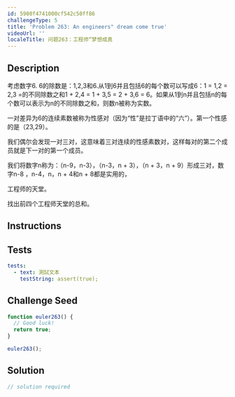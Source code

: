 ```yaml
---
id: 5900f4741000cf542c50ff86
challengeType: 5
title: 'Problem 263: An engineers" dream come true'
videoUrl: ''
localeTitle: 问题263：工程师“梦想成真
---
```


## Description
<section id="description">考虑数字6. 6的除数是：1,2,3和6.从1到6并且包括6的每个数可以写成6：1 = 1,2 = 2,3 =的不同除数之和1 + 2,4 = 1 + 3,5 = 2 + 3,6 = 6。如果从1到n并且包括n的每个数可以表示为n的不同除数之和，则数n被称为实数。 <p>一对差异为6的连续素数被称为性感对（因为“性”是拉丁语中的“六”）。第一个性感的是（23,29）。 </p><p>我们偶尔会发现一对三对，这意味着三对连续的性感素数对，这样每对的第二个成员就是下一对的第一个成员。 </p><p>我们将数字n称为：（n-9，n-3），（n-3，n + 3），（n + 3，n + 9）形成三对，数字n-8 ，n-4，n，n + 4和n + 8都是实用的， </p><p>工程师的天堂。 </p><p>找出前四个工程师天堂的总和。 </p></section>

## Instructions
<section id="instructions">
</section>

## Tests
<section id='tests'>

```yml
tests:
  - text: 測試文本
    testString: assert(true);

```

</section>

## Challenge Seed
<section id='challengeSeed'>

<div id='js-seed'>

```js
function euler263() {
  // Good luck!
  return true;
}

euler263();

```

</div>



</section>

## Solution
<section id='solution'>

```js
// solution required
```
</section>
